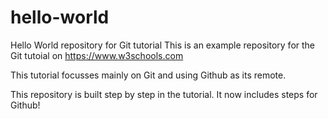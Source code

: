 # hello-world
Hello World repository for Git tutorial
This is an example repository for the Git tutoial on https://www.w3schools.com

This tutorial focusses mainly on Git and using Github as its remote.

This repository is built step by step in the tutorial.
It now includes steps for Github!
